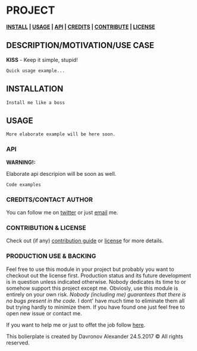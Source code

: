 <!-- [![Image caption](/project.logo.jpg)](#) -->

# PROJECT
**[INSTALL][i] | [USAGE][u] | [API][a] | [CREDITS][c] | [CONTRIBUTE][cpl] | [LICENSE][cpl]**

## DESCRIPTION/MOTIVATION/USE CASE
**KISS** - Keep it simple, stupid!

```
Quick usage example...
```

## INSTALLATION
[i]: #installation 'Installation guide'

```
Install me like a boss
```


## USAGE
[u]: #usage 'Module usage'
```
More elaborate example will be here soon.
```


### API
[a]: #api 'Module\'s API description'
**WARNING!:**

Elaborate api descripion will be soon as well.
```
Code examples
```

### CREDITS/CONTACT AUTHOR
[c]: #creditscontact-author 'Credits & author\'s contacts info '
You can follow me on [twitter](https://twitter.com/biteofpie) or just [email](mailto:al.neodim@gmail.com) me.

### CONTRIBUTION & LICENSE
[cpl]:#contribution-production-use--license 'Contribution guide, usage in production status & license info'

Check out (if any) <a href='/CONTRIBUTION'>contribution guide</a> or <a href='/LICENSE'>license</a> for more details.

### PRODUCTION USE & BACKING
Feel free to use this module in your project but probably you want to checkout out the license first.
Production status and its future development is in question unless indicated otherwise.
Nobody dedicates its time to or somehow support this project except me.
Obviosly, use this module is entirely on your own risk. *Nobody (including me) guarantees that there is no bugs present in the code.*
I dont' have much time to eliminate them all but trying hardly to minimize them.
If you have found one just feel free to open new issue or contact me.

If you want to help me or just to offet the job follow [here][c].

This bolierplate is created by Davronov Alexander 24.5.2017 © All rights reserved.  
